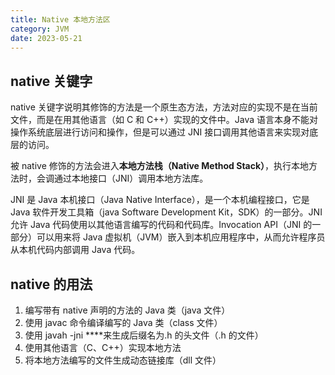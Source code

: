 ```yaml
---
title: Native 本地方法区
category: JVM
date: 2023-05-21
---
```


## native 关键字

native 关键字说明其修饰的方法是一个原生态方法，方法对应的实现不是在当前文件，而是在用其他语言（如 C 和 C++）实现的文件中。Java 语言本身不能对操作系统底层进行访问和操作，但是可以通过 JNI 接口调用其他语言来实现对底层的访问。

被 native 修饰的方法会进入**本地方法栈（Native Method Stack）**，执行本地方法时，会调通过本地接口（JNI）调用本地方法库。

JNI 是 Java 本机接口（Java Native Interface），是一个本机编程接口，它是 Java 软件开发工具箱（java Software Development Kit，SDK）的一部分。JNI 允许 Java 代码使用以其他语言编写的代码和代码库。Invocation API（JNI 的一部分）可以用来将 Java 虚拟机（JVM）嵌入到本机应用程序中，从而允许程序员从本机代码内部调用 Java 代码。

## native 的用法

1. 编写带有 native 声明的方法的 Java 类（java 文件）
2. 使用 javac 命令编译编写的 Java 类（class 文件）
3. 使用 javah -jni ****来生成后缀名为.h 的头文件（.h 的文件）
4. 使用其他语言（C、C++）实现本地方法
5. 将本地方法编写的文件生成动态链接库（dll 文件）